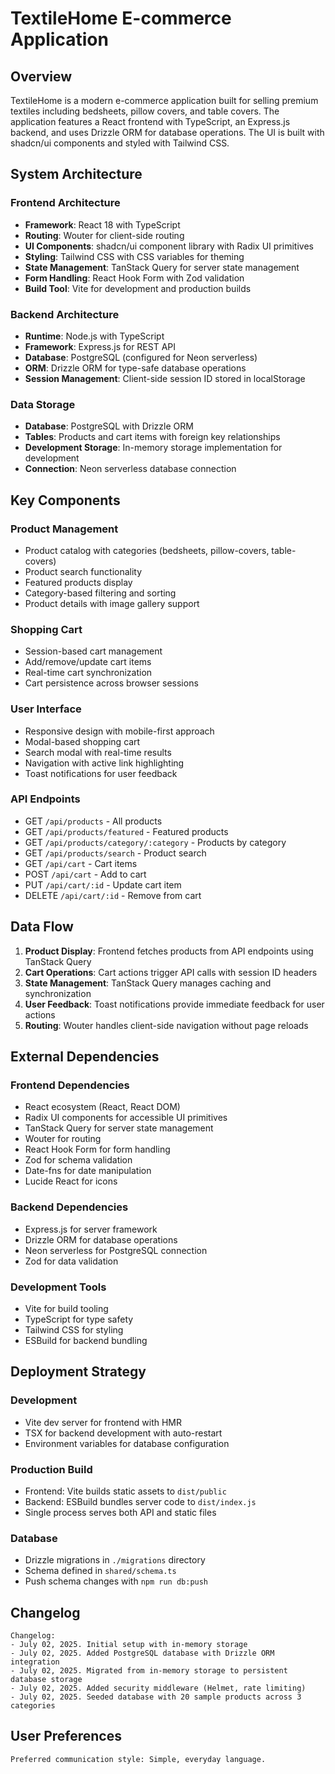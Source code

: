 # TextileHome E-commerce Application

## Overview

TextileHome is a modern e-commerce application built for selling premium textiles including bedsheets, pillow covers, and table covers. The application features a React frontend with TypeScript, an Express.js backend, and uses Drizzle ORM for database operations. The UI is built with shadcn/ui components and styled with Tailwind CSS.

## System Architecture

### Frontend Architecture
- **Framework**: React 18 with TypeScript
- **Routing**: Wouter for client-side routing
- **UI Components**: shadcn/ui component library with Radix UI primitives
- **Styling**: Tailwind CSS with CSS variables for theming
- **State Management**: TanStack Query for server state management
- **Form Handling**: React Hook Form with Zod validation
- **Build Tool**: Vite for development and production builds

### Backend Architecture
- **Runtime**: Node.js with TypeScript
- **Framework**: Express.js for REST API
- **Database**: PostgreSQL (configured for Neon serverless)
- **ORM**: Drizzle ORM for type-safe database operations
- **Session Management**: Client-side session ID stored in localStorage

### Data Storage
- **Database**: PostgreSQL with Drizzle ORM
- **Tables**: Products and cart items with foreign key relationships
- **Development Storage**: In-memory storage implementation for development
- **Connection**: Neon serverless database connection

## Key Components

### Product Management
- Product catalog with categories (bedsheets, pillow-covers, table-covers)
- Product search functionality
- Featured products display
- Category-based filtering and sorting
- Product details with image gallery support

### Shopping Cart
- Session-based cart management
- Add/remove/update cart items
- Real-time cart synchronization
- Cart persistence across browser sessions

### User Interface
- Responsive design with mobile-first approach
- Modal-based shopping cart
- Search modal with real-time results
- Navigation with active link highlighting
- Toast notifications for user feedback

### API Endpoints
- GET `/api/products` - All products
- GET `/api/products/featured` - Featured products
- GET `/api/products/category/:category` - Products by category
- GET `/api/products/search` - Product search
- GET `/api/cart` - Cart items
- POST `/api/cart` - Add to cart
- PUT `/api/cart/:id` - Update cart item
- DELETE `/api/cart/:id` - Remove from cart

## Data Flow

1. **Product Display**: Frontend fetches products from API endpoints using TanStack Query
2. **Cart Operations**: Cart actions trigger API calls with session ID headers
3. **State Management**: TanStack Query manages caching and synchronization
4. **User Feedback**: Toast notifications provide immediate feedback for user actions
5. **Routing**: Wouter handles client-side navigation without page reloads

## External Dependencies

### Frontend Dependencies
- React ecosystem (React, React DOM)
- Radix UI components for accessible UI primitives
- TanStack Query for server state management
- Wouter for routing
- React Hook Form for form handling
- Zod for schema validation
- Date-fns for date manipulation
- Lucide React for icons

### Backend Dependencies
- Express.js for server framework
- Drizzle ORM for database operations
- Neon serverless for PostgreSQL connection
- Zod for data validation

### Development Tools
- Vite for build tooling
- TypeScript for type safety
- Tailwind CSS for styling
- ESBuild for backend bundling

## Deployment Strategy

### Development
- Vite dev server for frontend with HMR
- TSX for backend development with auto-restart
- Environment variables for database configuration

### Production Build
- Frontend: Vite builds static assets to `dist/public`
- Backend: ESBuild bundles server code to `dist/index.js`
- Single process serves both API and static files

### Database
- Drizzle migrations in `./migrations` directory
- Schema defined in `shared/schema.ts`
- Push schema changes with `npm run db:push`

## Changelog
```
Changelog:
- July 02, 2025. Initial setup with in-memory storage
- July 02, 2025. Added PostgreSQL database with Drizzle ORM integration
- July 02, 2025. Migrated from in-memory storage to persistent database storage
- July 02, 2025. Added security middleware (Helmet, rate limiting)
- July 02, 2025. Seeded database with 20 sample products across 3 categories
```

## User Preferences
```
Preferred communication style: Simple, everyday language.
```